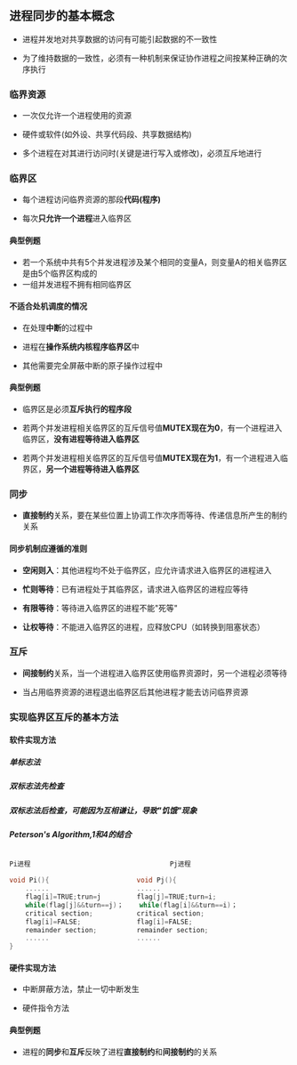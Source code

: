## 进程同步的基本概念

- 进程并发地对共享数据的访问有可能引起数据的不一致性

- 为了维持数据的一致性，必须有一种机制来保证协作进程之间按某种正确的次序执行

### 临界资源

- 一次仅允许一个进程使用的资源

- 硬件或软件(如外设、共享代码段、共享数据结构)

- 多个进程在对其进行访问时(关键是进行写入或修改)，必须互斥地进行

### 临界区

- 每个进程访问临界资源的那段**代码(程序)**

- 每次**只允许一个进程**进入临界区

#### 典型例题

- 若一个系统中共有5个并发进程涉及某个相同的变量A，则变量A的相关临界区是由5个临界区构成的
- 一组并发进程不拥有相同临界区

#### 不适合处机调度的情况

- 在处理**中断**的过程中

- 进程在**操作系统内核程序临界区**中

- 其他需要完全屏蔽中断的原子操作过程中

#### 典型例题

- 临界区是必须**互斥执行的程序段**

- 若两个并发进程相关临界区的互斥信号值**MUTEX现在为0**，有一个进程进入临界区，**没有进程等待进入临界区**

- 若两个并发进程相关临界区的互斥信号值**MUTEX现在为1**，有一个进程进入临界区，**另一个进程等待进入临界区**

### 同步

- **直接制约**关系，要在某些位置上协调工作次序而等待、传递信息所产生的制约关系

#### 同步机制应遵循的准则

- **空闲则入**：其他进程均不处于临界区，应允许请求进入临界区的进程进入

- **忙则等待**：已有进程处于其临界区，请求进入临界区的进程应等待

- **有限等待**：等待进入临界区的进程不能"死等"

- **让权等待**：不能进入临界区的进程，应释放CPU（如转换到阻塞状态）


### 互斥

- **间接制约**关系，当一个进程进入临界区使用临界资源时，另一个进程必须等待

- 当占用临界资源的进程退出临界区后其他进程才能去访问临界资源

### 实现临界区互斥的基本方法

#### 软件实现方法

##### 单标志法

##### 双标志法先检查

##### 双标志法后检查，可能因为互相谦让，导致"饥饿"现象

##### Peterson's Algorithm,1和4的结合

```cpp

Pi进程                                   Pj进程

void Pi(){       				void Pj(){
	......						......
	flag[i]=TRUE;trun=j			flag[j]=TRUE;turn=i;
	while(flag[j]&&turn==j)；	while(flag[i]&&turn==i)；
	critical section;			critical section;
	flag[i]=FALSE;              flag[i]=FALSE;
	remainder section;          remainder section;
	......                      ......
}

```

#### 硬件实现方法

- 中断屏蔽方法，禁止一切中断发生

- 硬件指令方法

#### 典型例题

- 进程的**同步**和**互斥**反映了进程**直接制约**和**间接制约**的关系
